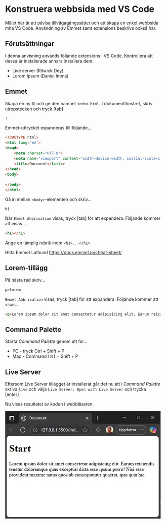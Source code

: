 # Konstruera webbsida med VS Code

Målet här är att påvisa tillvägagångssättet och att skapa en enkel webbsida mha VS Code. Användning av Emmet samt extensions beskrivs också här.

## Förutsättningar

I denna anvisning används följande extensions i VS Code. Kontrollera att dessa är installerade annars installera dem.

* Live server (Ritwick Dey)
* Lorem Ipsum (Daniel Imms)

## Emmet

Skapa en ny fil och ge den namnet ```index.html```. I dokumentfönstret, skriv utropstecken och tryck [tab]

```html
!
```

Emmet-uttrycket expanderas till följande...

```html
<!DOCTYPE html>
<html lang="en">
<head>
    <meta charset="UTF-8">
    <meta name="viewport" content="width=device-width, initial-scale=1.0">
    <title>Document</title>
</head>
<body>
    
</body>
</html>
```

Gå in mellan ```<body>```-elementen och skriv...

```emmet
h1
```

När ```Emmet Abbrivation``` visas, tryck [tab] för att expandera. Följande kommer att visas...

```html
<h1></h1>
```

Ange en lämplig rubrik inom ```<h1>...</h1>```

Hitta Emmet Lathund https://docs.emmet.io/cheat-sheet/

## Lorem-tillägg

På nästa rad skriv...

```html
p>lorem
```

```Emmet Abbrivation``` visas, tryck [tab] för att expandera. Följande kommer att visas...

```html
<p>Lorem ipsum dolor sit amet consectetur adipisicing elit. Earum reiciendis tenetur doloremque quas excepturi dicta esse ipsum porro! Nisi esse provident maxime natus quos ab consequuntur quaerat, ipsa quia hic.</p>
```
## Command Palette

Starta *Command Palette* genom att för...

* PC - tryck Ctrl + Shift + P
* Mac - Command (⌘) + Shift + P

## Live Server

Eftersom Live Server tillägget är installerat går det nu att i *Command Palette* skriva ```live``` och välja ```Live Server: Open with Live Server``` och trycka [enter]

Nu visas resultatet av koden i webbläsaren.

![Alt text](/assets/images/web-result.jpg "Simpel webbsida")
